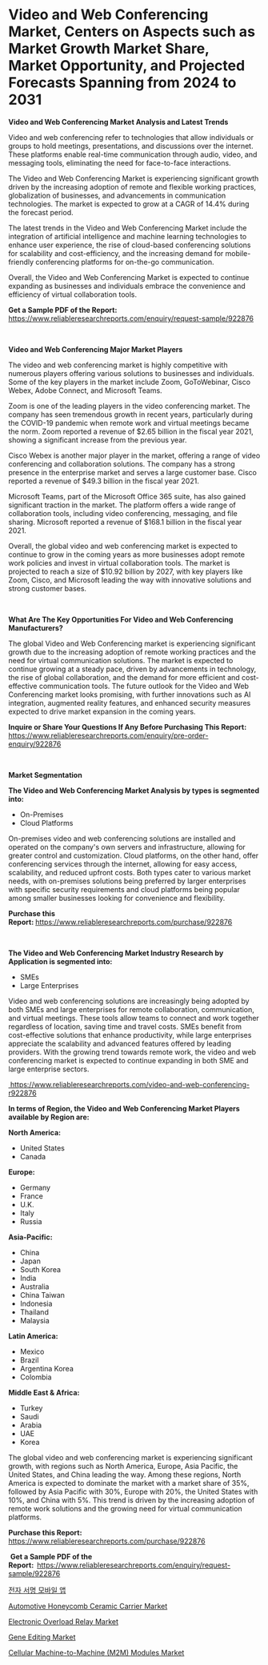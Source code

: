 <p><h1>Video and Web Conferencing Market, Centers on Aspects such as Market Growth Market Share, Market Opportunity, and Projected Forecasts Spanning from 2024 to 2031</h1></p><p><strong>Video and Web Conferencing Market Analysis and Latest Trends</strong></p>
<p><p>Video and web conferencing refer to technologies that allow individuals or groups to hold meetings, presentations, and discussions over the internet. These platforms enable real-time communication through audio, video, and messaging tools, eliminating the need for face-to-face interactions.</p><p>The Video and Web Conferencing Market is experiencing significant growth driven by the increasing adoption of remote and flexible working practices, globalization of businesses, and advancements in communication technologies. The market is expected to grow at a CAGR of 14.4% during the forecast period.</p><p>The latest trends in the Video and Web Conferencing Market include the integration of artificial intelligence and machine learning technologies to enhance user experience, the rise of cloud-based conferencing solutions for scalability and cost-efficiency, and the increasing demand for mobile-friendly conferencing platforms for on-the-go communication.</p><p>Overall, the Video and Web Conferencing Market is expected to continue expanding as businesses and individuals embrace the convenience and efficiency of virtual collaboration tools.</p></p>
<p><strong>Get a Sample PDF of the Report:&nbsp;</strong> <a href="https://www.reliableresearchreports.com/enquiry/request-sample/922876">https://www.reliableresearchreports.com/enquiry/request-sample/922876</a></p>
<p>&nbsp;</p>
<p><strong>Video and Web Conferencing Major Market Players</strong></p>
<p><p>The video and web conferencing market is highly competitive with numerous players offering various solutions to businesses and individuals. Some of the key players in the market include Zoom, GoToWebinar, Cisco Webex, Adobe Connect, and Microsoft Teams.</p><p>Zoom is one of the leading players in the video conferencing market. The company has seen tremendous growth in recent years, particularly during the COVID-19 pandemic when remote work and virtual meetings became the norm. Zoom reported a revenue of $2.65 billion in the fiscal year 2021, showing a significant increase from the previous year.</p><p>Cisco Webex is another major player in the market, offering a range of video conferencing and collaboration solutions. The company has a strong presence in the enterprise market and serves a large customer base. Cisco reported a revenue of $49.3 billion in the fiscal year 2021.</p><p>Microsoft Teams, part of the Microsoft Office 365 suite, has also gained significant traction in the market. The platform offers a wide range of collaboration tools, including video conferencing, messaging, and file sharing. Microsoft reported a revenue of $168.1 billion in the fiscal year 2021.</p><p>Overall, the global video and web conferencing market is expected to continue to grow in the coming years as more businesses adopt remote work policies and invest in virtual collaboration tools. The market is projected to reach a size of $10.92 billion by 2027, with key players like Zoom, Cisco, and Microsoft leading the way with innovative solutions and strong customer bases.</p></p>
<p>&nbsp;</p>
<p><strong>What Are The Key Opportunities For Video and Web Conferencing Manufacturers?</strong></p>
<p><p>The global Video and Web Conferencing market is experiencing significant growth due to the increasing adoption of remote working practices and the need for virtual communication solutions. The market is expected to continue growing at a steady pace, driven by advancements in technology, the rise of global collaboration, and the demand for more efficient and cost-effective communication tools. The future outlook for the Video and Web Conferencing market looks promising, with further innovations such as AI integration, augmented reality features, and enhanced security measures expected to drive market expansion in the coming years.</p></p>
<p><strong>Inquire or Share Your Questions If Any Before Purchasing This Report:</strong> <a href="https://www.reliableresearchreports.com/enquiry/pre-order-enquiry/922876">https://www.reliableresearchreports.com/enquiry/pre-order-enquiry/922876</a></p>
<p>&nbsp;</p>
<p><strong>Market Segmentation</strong></p>
<p><strong>The Video and Web Conferencing Market Analysis by types is segmented into:</strong></p>
<p><ul><li>On-Premises</li><li>Cloud Platforms</li></ul></p>
<p><p>On-premises video and web conferencing solutions are installed and operated on the company's own servers and infrastructure, allowing for greater control and customization. Cloud platforms, on the other hand, offer conferencing services through the internet, allowing for easy access, scalability, and reduced upfront costs. Both types cater to various market needs, with on-premises solutions being preferred by larger enterprises with specific security requirements and cloud platforms being popular among smaller businesses looking for convenience and flexibility.</p></p>
<p><strong>Purchase this Report:&nbsp;</strong><a href="https://www.reliableresearchreports.com/purchase/922876">https://www.reliableresearchreports.com/purchase/922876</a></p>
<p>&nbsp;</p>
<p><strong>The Video and Web Conferencing Market Industry Research by Application is segmented into:</strong></p>
<p><ul><li>SMEs</li><li>Large Enterprises</li></ul></p>
<p><p>Video and web conferencing solutions are increasingly being adopted by both SMEs and large enterprises for remote collaboration, communication, and virtual meetings. These tools allow teams to connect and work together regardless of location, saving time and travel costs. SMEs benefit from cost-effective solutions that enhance productivity, while large enterprises appreciate the scalability and advanced features offered by leading providers. With the growing trend towards remote work, the video and web conferencing market is expected to continue expanding in both SME and large enterprise sectors.</p></p>
<p><a href="https://www.reliableresearchreports.com/video-and-web-conferencing-r922876">&nbsp;https://www.reliableresearchreports.com/video-and-web-conferencing-r922876</a></p>
<p><strong>In terms of Region, the Video and Web Conferencing Market Players available by Region are:</strong></p>
<p>
    <p> <strong> North America: </strong>
        <ul>
            <li>United States</li>
            <li>Canada</li>
        </ul>
        </p> 
    <p> <strong> Europe: </strong>
        <ul>
            <li>Germany</li>
            <li>France</li>
            <li>U.K.</li>
            <li>Italy</li>
            <li>Russia</li>
        </ul>
        </p> 
    <p> <strong> Asia-Pacific: </strong>
        <ul>
            <li>China</li>
            <li>Japan</li>
            <li>South Korea</li>
            <li>India</li>
            <li>Australia</li>
            <li>China Taiwan</li>
            <li>Indonesia</li>
            <li>Thailand</li>
            <li>Malaysia</li>
        </ul>
        </p> 
    <p> <strong> Latin America: </strong>
        <ul>
            <li>Mexico</li>
            <li>Brazil</li>
            <li>Argentina Korea</li>
            <li>Colombia</li>
        </ul>
        </p> 
    <p> <strong> Middle East & Africa: </strong>
        <ul>
            <li>Turkey</li>
            <li>Saudi</li>
            <li>Arabia</li>
            <li>UAE</li>
            <li>Korea</li>
        </ul>
    </p>
    </p>
<p><p>The global video and web conferencing market is experiencing significant growth, with regions such as North America, Europe, Asia Pacific, the United States, and China leading the way. Among these regions, North America is expected to dominate the market with a market share of 35%, followed by Asia Pacific with 30%, Europe with 20%, the United States with 10%, and China with 5%. This trend is driven by the increasing adoption of remote work solutions and the growing need for virtual communication platforms.</p></p>
<p><strong>Purchase this Report: </strong><a href="https://www.reliableresearchreports.com/purchase/922876">https://www.reliableresearchreports.com/purchase/922876</a></p>
<p>&nbsp;<strong>Get a Sample PDF of the Report:&nbsp;&nbsp;</strong><a href="https://www.reliableresearchreports.com/enquiry/request-sample/922876">https://www.reliableresearchreports.com/enquiry/request-sample/922876</a></p>
<p><strong></strong></p>
<p><p><a href="https://github.com/mdmazharulnwr786/Market-Research-Report-List-2/blob/main/291353581056.md">전자 서명 모바일 앱</a></p><p><a href="https://www.linkedin.com/pulse/automotive-honeycomb-ceramic-carrier-market-trends-focusing-uk9ae?trackingId=vnO5IVCWSUmu4CxAr2iGcA%3D%3D">Automotive Honeycomb Ceramic Carrier Market</a></p><p><a href="https://medium.com/@joanstweart75/market-forecast-global-electronic-overload-relay-trends-and-impact-analysis-2024-2031-by-fa414f46ab8f">Electronic Overload Relay Market</a></p><p><a href="https://github.com/irfadac/Market-Research-Report-List-4/blob/main/gene-editing-market.md">Gene Editing Market</a></p><p><a href="https://www.linkedin.com/pulse/cellular-machine-to-machine-m2m-modules-market-emerging-trends-bkgqf?trackingId=pqukghEjTruERfTh0wCIKQ%3D%3D">Cellular Machine-to-Machine (M2M) Modules Market</a></p></p>